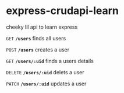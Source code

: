 # express-crudapi-learn

cheeky lil api to learn express


`GET`      **`/users`** finds all users

`POST`     **`/users`** creates a user

`GET`      **`/users/:uid`** finds a users details

`DELETE`   **`/users/:uid`** delets a user

`PATCH`    **`/users/:uid`** updates a user

